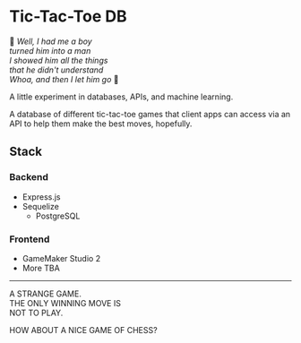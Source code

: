 # Tic-Tac-Toe DB

🎵 *Well, I had me a boy  
turned him into a man  
I showed him all the things  
that he didn't understand  
Whoa, and then I let him go* 🎵

A little experiment in databases, APIs, and machine learning.

A database of different tic-tac-toe games that client apps can access via an API to help them make the best moves, hopefully.

## Stack

### Backend
- Express.js
- Sequelize
    - PostgreSQL
    
### Frontend
- GameMaker Studio 2
- More TBA

---

A STRANGE GAME.  
THE ONLY WINNING MOVE IS  
NOT TO PLAY.  

HOW ABOUT A NICE GAME OF CHESS?
